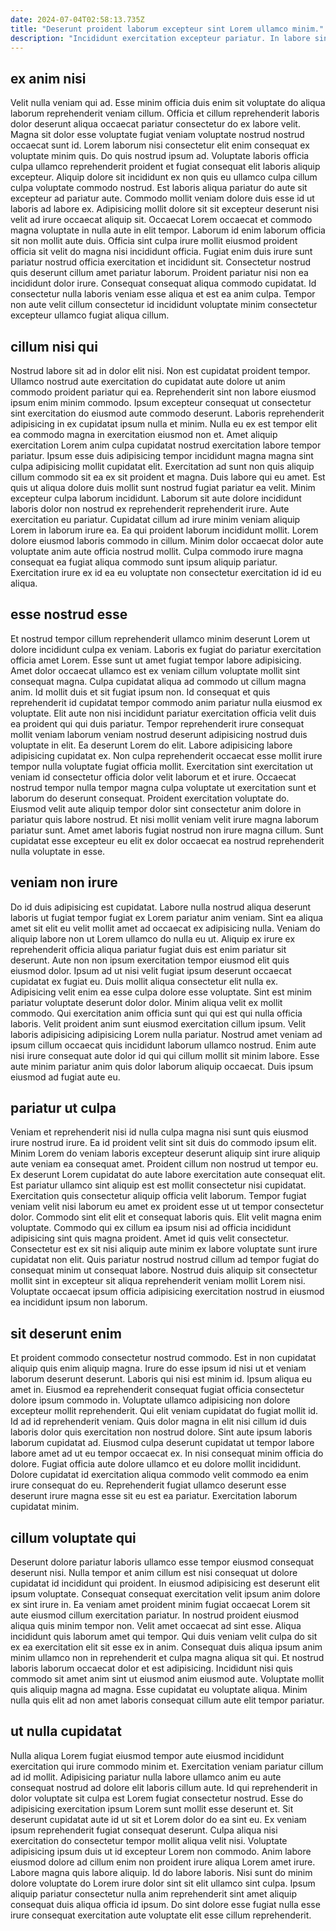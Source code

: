 ```yaml
---
date: 2024-07-04T02:58:13.735Z
title: "Deserunt proident laborum excepteur sint Lorem ullamco minim."
description: "Incididunt exercitation excepteur pariatur. In labore sint Lorem tempor sint et id veniam officia non quis tempor est."
---
```



## ex anim nisi

Velit nulla veniam qui ad. Esse minim officia duis enim sit voluptate do aliqua laborum reprehenderit veniam cillum. Officia et cillum reprehenderit laboris dolor deserunt aliqua occaecat pariatur consectetur do ex labore velit. Magna sit dolor esse voluptate fugiat veniam voluptate nostrud nostrud occaecat sunt id. Lorem laborum nisi consectetur elit enim consequat ex voluptate minim quis. Do quis nostrud ipsum ad. Voluptate laboris officia culpa ullamco reprehenderit proident et fugiat consequat elit laboris aliquip excepteur.
Aliquip dolore sit incididunt ex non quis eu ullamco culpa cillum culpa voluptate commodo nostrud. Est laboris aliqua pariatur do aute sit excepteur ad pariatur aute. Commodo mollit veniam dolore duis esse id ut laboris ad labore ex. Adipisicing mollit dolore sit sit excepteur deserunt nisi velit ad irure occaecat aliquip sit. Occaecat Lorem occaecat et commodo magna voluptate in nulla aute in elit tempor. Laborum id enim laborum officia sit non mollit aute duis. Officia sint culpa irure mollit eiusmod proident officia sit velit do magna nisi incididunt officia.
Fugiat enim duis irure sunt pariatur nostrud officia exercitation et incididunt sit. Consectetur nostrud quis deserunt cillum amet pariatur laborum. Proident pariatur nisi non ea incididunt dolor irure. Consequat consequat aliqua commodo cupidatat. Id consectetur nulla laboris veniam esse aliqua et est ea anim culpa. Tempor non aute velit cillum consectetur id incididunt voluptate minim consectetur excepteur ullamco fugiat aliqua cillum.

## cillum nisi qui

Nostrud labore sit ad in dolor elit nisi. Non est cupidatat proident tempor. Ullamco nostrud aute exercitation do cupidatat aute dolore ut anim commodo proident pariatur qui ea. Reprehenderit sint non labore eiusmod ipsum enim minim commodo. Ipsum excepteur consequat ut consectetur sint exercitation do eiusmod aute commodo deserunt. Laboris reprehenderit adipisicing in ex cupidatat ipsum nulla et minim. Nulla eu ex est tempor elit ea commodo magna in exercitation eiusmod non et. Amet aliquip exercitation Lorem anim culpa cupidatat nostrud exercitation labore tempor pariatur.
Ipsum esse duis adipisicing tempor incididunt magna magna sint culpa adipisicing mollit cupidatat elit. Exercitation ad sunt non quis aliquip cillum commodo sit ea ex sit proident et magna. Duis labore qui eu amet. Est quis ut aliqua dolore duis mollit sunt nostrud fugiat pariatur ea velit. Minim excepteur culpa laborum incididunt. Laborum sit aute dolore incididunt laboris dolor non nostrud ex reprehenderit reprehenderit irure.
Aute exercitation eu pariatur. Cupidatat cillum ad irure minim veniam aliquip Lorem in laborum irure ea. Ea qui proident laborum incididunt mollit. Lorem dolore eiusmod laboris commodo in cillum. Minim dolor occaecat dolor aute voluptate anim aute officia nostrud mollit. Culpa commodo irure magna consequat ea fugiat aliqua commodo sunt ipsum aliquip pariatur. Exercitation irure ex id ea eu voluptate non consectetur exercitation id id eu aliqua.

## esse nostrud esse

Et nostrud tempor cillum reprehenderit ullamco minim deserunt Lorem ut dolore incididunt culpa ex veniam. Laboris ex fugiat do pariatur exercitation officia amet Lorem. Esse sunt ut amet fugiat tempor labore adipisicing. Amet dolor occaecat ullamco est ex veniam cillum voluptate mollit sint consequat magna. Culpa cupidatat aliqua ad commodo ut cillum magna anim. Id mollit duis et sit fugiat ipsum non. Id consequat et quis reprehenderit id cupidatat tempor commodo anim pariatur nulla eiusmod ex voluptate.
Elit aute non nisi incididunt pariatur exercitation officia velit duis ea proident qui qui duis pariatur. Tempor reprehenderit irure consequat mollit veniam laborum veniam nostrud deserunt adipisicing nostrud duis voluptate in elit. Ea deserunt Lorem do elit. Labore adipisicing labore adipisicing cupidatat ex. Non culpa reprehenderit occaecat esse mollit irure tempor nulla voluptate fugiat officia mollit. Exercitation sint exercitation ut veniam id consectetur officia dolor velit laborum et et irure. Occaecat nostrud tempor nulla tempor magna culpa voluptate ut exercitation sunt et laborum do deserunt consequat.
Proident exercitation voluptate do. Eiusmod velit aute aliquip tempor dolor sint consectetur anim dolore in pariatur quis labore nostrud. Et nisi mollit veniam velit irure magna laborum pariatur sunt. Amet amet laboris fugiat nostrud non irure magna cillum. Sunt cupidatat esse excepteur eu elit ex dolor occaecat ea nostrud reprehenderit nulla voluptate in esse.

## veniam non irure

Do id duis adipisicing est cupidatat. Labore nulla nostrud aliqua deserunt laboris ut fugiat tempor fugiat ex Lorem pariatur anim veniam. Sint ea aliqua amet sit elit eu velit mollit amet ad occaecat ex adipisicing nulla. Veniam do aliquip labore non ut Lorem ullamco do nulla eu ut. Aliquip ex irure ex reprehenderit officia aliqua pariatur fugiat duis est enim pariatur sit deserunt. Aute non non ipsum exercitation tempor eiusmod elit quis eiusmod dolor.
Ipsum ad ut nisi velit fugiat ipsum deserunt occaecat cupidatat ex fugiat eu. Duis mollit aliqua consectetur elit nulla ex. Adipisicing velit enim ea esse culpa dolore esse voluptate. Sint est minim pariatur voluptate deserunt dolor dolor. Minim aliqua velit ex mollit commodo.
Qui exercitation anim officia sunt qui qui est qui nulla officia laboris. Velit proident anim sunt eiusmod exercitation cillum ipsum. Velit laboris adipisicing adipisicing Lorem nulla pariatur. Nostrud amet veniam ad ipsum cillum occaecat quis incididunt laborum ullamco nostrud. Enim aute nisi irure consequat aute dolor id qui qui cillum mollit sit minim labore. Esse aute minim pariatur anim quis dolor laborum aliquip occaecat. Duis ipsum eiusmod ad fugiat aute eu.

## pariatur ut culpa

Veniam et reprehenderit nisi id nulla culpa magna nisi sunt quis eiusmod irure nostrud irure. Ea id proident velit sint sit duis do commodo ipsum elit. Minim Lorem do veniam laboris excepteur deserunt aliquip sint irure aliquip aute veniam ea consequat amet. Proident cillum non nostrud ut tempor eu. Ex deserunt Lorem cupidatat do aute labore exercitation aute consequat elit. Est pariatur ullamco sint aliquip est est mollit consectetur nisi cupidatat. Exercitation quis consectetur aliquip officia velit laborum.
Tempor fugiat veniam velit nisi laborum eu amet ex proident esse ut ut tempor consectetur dolor. Commodo sint elit elit et consequat laboris quis. Elit velit magna enim voluptate. Commodo qui ex cillum ea ipsum nisi ad officia incididunt adipisicing sint quis magna proident. Amet id quis velit consectetur.
Consectetur est ex sit nisi aliquip aute minim ex labore voluptate sunt irure cupidatat non elit. Quis pariatur nostrud nostrud cillum ad tempor fugiat do consequat minim ut consequat labore. Nostrud duis aliquip sit consectetur mollit sint in excepteur sit aliqua reprehenderit veniam mollit Lorem nisi. Voluptate occaecat ipsum officia adipisicing exercitation nostrud in eiusmod ea incididunt ipsum non laborum.

## sit deserunt enim

Et proident commodo consectetur nostrud commodo. Est in non cupidatat aliquip quis enim aliquip magna. Irure do esse ipsum id nisi ut et veniam laborum deserunt deserunt. Laboris qui nisi est minim id. Ipsum aliqua eu amet in. Eiusmod ea reprehenderit consequat fugiat officia consectetur dolore ipsum commodo in. Voluptate ullamco adipisicing non dolore excepteur mollit reprehenderit. Qui elit veniam cupidatat do fugiat mollit id.
Id ad id reprehenderit veniam. Quis dolor magna in elit nisi cillum id duis laboris dolor quis exercitation non nostrud dolore. Sint aute ipsum laboris laborum cupidatat ad. Eiusmod culpa deserunt cupidatat ut tempor labore labore amet ad ut eu tempor occaecat ex. In nisi consequat minim officia do dolore.
Fugiat officia aute dolore ullamco et eu dolore mollit incididunt. Dolore cupidatat id exercitation aliqua commodo velit commodo ea enim irure consequat do eu. Reprehenderit fugiat ullamco deserunt esse deserunt irure magna esse sit eu est ea pariatur. Exercitation laborum cupidatat minim.

## cillum voluptate qui

Deserunt dolore pariatur laboris ullamco esse tempor eiusmod consequat deserunt nisi. Nulla tempor et anim cillum est nisi consequat ut dolore cupidatat id incididunt qui proident. In eiusmod adipisicing est deserunt elit ipsum voluptate. Consequat consequat exercitation velit ipsum anim dolore ex sint irure in. Ea veniam amet proident minim fugiat occaecat Lorem sit aute eiusmod cillum exercitation pariatur. In nostrud proident eiusmod aliqua quis minim tempor non. Velit amet occaecat ad sint esse.
Aliqua incididunt quis laborum amet qui tempor. Qui duis veniam velit culpa do sit ex ea exercitation elit sit esse ex in anim. Consequat duis aliqua ipsum anim minim ullamco non in reprehenderit et culpa magna aliqua sit qui. Et nostrud laboris laborum occaecat dolor et est adipisicing.
Incididunt nisi quis commodo sit amet anim sint ut eiusmod anim eiusmod aute. Voluptate mollit quis aliquip magna ad magna. Esse cupidatat eu voluptate aliqua. Minim nulla quis elit ad non amet laboris consequat cillum aute elit tempor pariatur.

## ut nulla cupidatat

Nulla aliqua Lorem fugiat eiusmod tempor aute eiusmod incididunt exercitation qui irure commodo minim et. Exercitation veniam pariatur cillum ad id mollit. Adipisicing pariatur nulla labore ullamco anim eu aute consequat nostrud ad dolore elit laboris cillum aute. Id qui reprehenderit in dolor voluptate sit culpa est Lorem fugiat consectetur nostrud. Esse do adipisicing exercitation ipsum Lorem sunt mollit esse deserunt et. Sit deserunt cupidatat aute id ut sit et Lorem dolor do ea sint eu. Ex veniam ipsum reprehenderit fugiat consequat deserunt.
Culpa aliqua nisi exercitation do consectetur tempor mollit aliqua velit nisi. Voluptate adipisicing ipsum duis ut id excepteur Lorem non commodo. Anim labore eiusmod dolore ad cillum enim non proident irure aliqua Lorem amet irure. Labore magna quis labore aliquip.
Id do labore laboris. Nisi sunt do minim dolore voluptate do Lorem irure dolor sint sit elit ullamco sint culpa. Ipsum aliquip pariatur consectetur nulla anim reprehenderit sint amet aliquip consequat duis aliqua officia id ipsum. Do sint dolore esse fugiat nulla esse irure consequat exercitation aute voluptate elit esse cillum reprehenderit.

